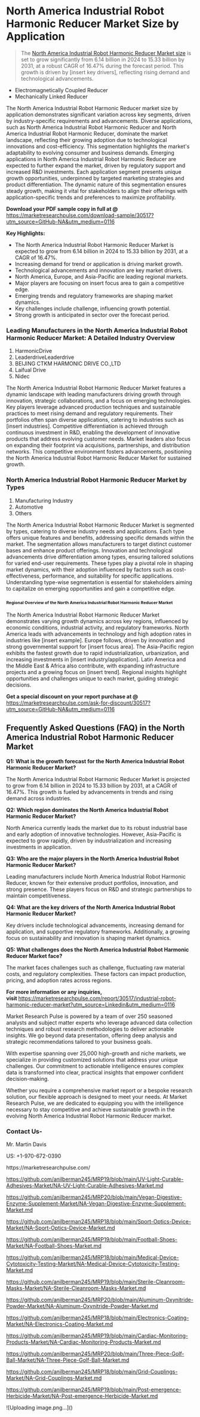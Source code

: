 <h1>North America Industrial Robot Harmonic Reducer Market&nbsp;Size by Application</h1><blockquote><p>The <a href="https://marketresearchpulse.com/download-sample/30517?utm_source=GitHub-NA&amp;utm_medium=0116">North America Industrial Robot Harmonic Reducer Market size</a> is set to grow significantly from 6.14 billion in 2024 to 15.33 billion by 2031, at a robust CAGR of 16.47% during the forecast period. This growth is driven by [insert key drivers], reflecting rising demand and technological advancements.</p></blockquote><ul><li>Electromagnetically Coupled Reducer<li> Mechanically Linked Reducer</li></ul><p>The North America Industrial Robot Harmonic Reducer market size by application demonstrates significant variation across key segments, driven by industry-specific requirements and advancements. Diverse applications, such as North America Industrial Robot Harmonic Reducer and North America Industrial Robot Harmonic Reducer, dominate the market landscape, reflecting their growing adoption due to technological innovations and cost-efficiency. This segmentation highlights the market's adaptability to evolving consumer and business demands. Emerging applications in North America Industrial Robot Harmonic Reducer are expected to further expand the market, driven by regulatory support and increased R&D investments. Each application segment presents unique growth opportunities, underpinned by targeted marketing strategies and product differentiation. The dynamic nature of this segmentation ensures steady growth, making it vital for stakeholders to align their offerings with application-specific trends and preferences to maximize profitability.</p><p><strong>Download your PDF sample copy in full at @ </strong><a href="https://marketresearchpulse.com/download-sample/30517?utm_source=GitHub-NA&amp;utm_medium=0116">https://marketresearchpulse.com/download-sample/30517?utm_source=GitHub-NA&amp;utm_medium=0116</a></p><p><strong>Key Highlights: </strong></p><ul><li>The North America Industrial Robot Harmonic Reducer Market is expected to grow from 6.14 billion in 2024 to 15.33 billion by 2031, at a CAGR of 16.47%.</li><li>Increasing demand for trend or application is driving market growth.</li><li>Technological advancements and innovation are key market drivers.</li><li>North America, Europe, and Asia-Pacific are leading regional markets.</li><li>Major players are focusing on insert focus area to gain a competitive edge.</li><li>Emerging trends and regulatory frameworks are shaping market dynamics.</li><li>Key challenges include challenge, influencing growth potential.</li><li>Strong growth is anticipated in sector over the forecast period.</li></ul><h3>Leading Manufacturers in the North America Industrial Robot Harmonic Reducer Market: A Detailed Industry Overview</h3><ol><li>HarmonicDrive</li><li>LeaderdriveLeaderdrive</li><li>BEIJING CTKM HARMONIC DRIVE CO.,LTD</li><li>Laifual Drive</li><li>Nidec</li></ol><div class="flex max-w-full flex-col flex-grow"><div class="min-h-8 text-message flex w-full flex-col items-end gap-2 whitespace-normal break-words [.text-message+&amp;]:mt-5" dir="auto" data-message-author-role="assistant" data-message-id="fd8432e4-4910-450d-b182-61b7bfb0a01f" data-message-model-slug="gpt-4o"><div class="flex w-full flex-col gap-1 empty:hidden first:pt-[3px]"><div class="markdown prose w-full break-words dark:prose-invert light"><p>The North America Industrial Robot Harmonic Reducer Market features a dynamic landscape with leading manufacturers driving growth through innovation, strategic collaborations, and a focus on emerging technologies. Key players leverage advanced production techniques and sustainable practices to meet rising demand and regulatory requirements. Their portfolios often span diverse applications, catering to industries such as [insert industries]. Competitive differentiation is achieved through continuous investment in R&amp;D, enabling the development of innovative products that address evolving customer needs. Market leaders also focus on expanding their footprint via acquisitions, partnerships, and distribution networks. This competitive environment fosters advancements, positioning the North America Industrial Robot Harmonic Reducer Market for sustained growth.</p></div></div></div></div><h3>North America Industrial Robot Harmonic Reducer Market by Types</h3><ol><li>Manufacturing Industry<li> Automotive<li> Others</li></ol><div class="flex max-w-full flex-col flex-grow"><div class="min-h-8 text-message flex w-full flex-col items-end gap-2 whitespace-normal break-words [.text-message+&amp;]:mt-5" dir="auto" data-message-author-role="assistant" data-message-id="084470be-0bb7-4664-bddf-5156b4f41249" data-message-model-slug="gpt-4o-mini"><div class="flex w-full flex-col gap-1 empty:hidden first:pt-[3px]"><div class="markdown prose w-full break-words dark:prose-invert light"><p>The North America Industrial Robot Harmonic Reducer Market is segmented by types, catering to diverse industry needs and applications. Each type offers unique features and benefits, addressing specific demands within the market. The segmentation allows manufacturers to target distinct customer bases and enhance product offerings. Innovation and technological advancements drive differentiation among types, ensuring tailored solutions for varied end-user requirements. These types play a pivotal role in shaping market dynamics, with their adoption influenced by factors such as cost-effectiveness, performance, and suitability for specific applications. Understanding type-wise segmentation is essential for stakeholders aiming to capitalize on emerging opportunities and gain a competitive edge.</p></div></div></div></div><h3><span style="font-size: 11px;">Regional Overview of the North America Industrial Robot Harmonic Reducer Market</span></h3><div class="flex max-w-full flex-col flex-grow"><div class="min-h-8 text-message flex w-full flex-col items-end gap-2 whitespace-normal break-words [.text-message+&amp;]:mt-5" dir="auto" data-message-author-role="assistant" data-message-id="e9038762-ce64-4e30-91c9-9bd413514231" data-message-model-slug="gpt-4o-mini"><div class="flex w-full flex-col gap-1 empty:hidden first:pt-[3px]"><div class="markdown prose w-full break-words dark:prose-invert light"><p>The North America Industrial Robot Harmonic Reducer Market demonstrates varying growth dynamics across key regions, influenced by economic conditions, industrial activity, and regulatory frameworks. North America leads with advancements in technology and high adoption rates in industries like [insert example]. Europe follows, driven by innovation and strong governmental support for [insert focus area]. The Asia-Pacific region exhibits the fastest growth due to rapid industrialization, urbanization, and increasing investments in [insert industry/application]. Latin America and the Middle East &amp; Africa also contribute, with expanding infrastructure projects and a growing focus on [insert trend]. Regional insights highlight opportunities and challenges unique to each market, guiding strategic decisions.</p></div></div></div></div><p><strong>Get a special discount on your report purchase at @ </strong><a href="https://marketresearchpulse.com/ask-for-discount/30517?utm_source=GitHub-NA&amp;utm_medium=0116">https://marketresearchpulse.com/ask-for-discount/30517?utm_source=GitHub-NA&amp;utm_medium=0116</a></p><h2>Frequently Asked Questions (FAQ) in the North America Industrial Robot Harmonic Reducer Market</h2><p><strong>Q1: What is the growth forecast for the North America Industrial Robot Harmonic Reducer Market?</strong></p><p>The North America Industrial Robot Harmonic Reducer Market is projected to grow from 6.14 billion in 2024 to 15.33 billion by 2031, at a CAGR of 16.47%. This growth is fueled by advancements in trends and rising demand across industries.</p><p><strong>Q2: Which region dominates the North America Industrial Robot Harmonic Reducer Market?</strong></p><p>North America currently leads the market due to its robust industrial base and early adoption of innovative technologies. However, Asia-Pacific is expected to grow rapidly, driven by industrialization and increasing investments in application.</p><p><strong>Q3: Who are the major players in the North America Industrial Robot Harmonic Reducer Market?</strong></p><p>Leading manufacturers include North America Industrial Robot Harmonic Reducer, known for their extensive product portfolios, innovation, and strong presence. These players focus on R&amp;D and strategic partnerships to maintain competitiveness.</p><p><strong>Q4: What are the key drivers of the North America Industrial Robot Harmonic Reducer Market?</strong></p><p>Key drivers include technological advancements, increasing demand for application, and supportive regulatory frameworks. Additionally, a growing focus on sustainability and innovation is shaping market dynamics.</p><p><strong>Q5: What challenges does the North America Industrial Robot Harmonic Reducer Market face?</strong></p><p>The market faces challenges such as challenge, fluctuating raw material costs, and regulatory complexities. These factors can impact production, pricing, and adoption rates across regions.</p><p><strong>For more information or any inquiries, visit&nbsp;</strong><a href="https://marketresearchpulse.com/report/30517/industrial-robot-harmonic-reducer-market?utm_source=Linkedin&utm_medium=0116">https://marketresearchpulse.com/report/30517/industrial-robot-harmonic-reducer-market?utm_source=Linkedin&utm_medium=0116</a></p><p>Market Research Pulse is powered by a team of over 250 seasoned analysts and subject matter experts who leverage advanced data collection techniques and robust research methodologies to deliver actionable insights. We go beyond data presentation, offering deep analysis and strategic recommendations tailored to your business goals.</p><p>With expertise spanning over 25,000 high-growth and niche markets, we specialize in providing customized solutions that address your unique challenges. Our commitment to actionable intelligence ensures complex data is transformed into clear, practical insights that empower confident decision-making.</p><p>Whether you require a comprehensive market report or a bespoke research solution, our flexible approach is designed to meet your needs. At Market Research Pulse, we are dedicated to equipping you with the intelligence necessary to stay competitive and achieve sustainable growth in the evolving North America Industrial Robot Harmonic Reducer market.</p><h3><strong>Contact Us-</strong></h3><p>Mr. Martin Davis</p><p>US: +1-970-672-0390</p><p>https://marketresearchpulse.com/</p><p><a href="https://github.com/anilberman245/MRP19/blob/main/UV-Light-Curable-Adhesives-Market/NA-UV-Light-Curable-Adhesives-Market.md">https://github.com/anilberman245/MRP19/blob/main/UV-Light-Curable-Adhesives-Market/NA-UV-Light-Curable-Adhesives-Market.md</a></p><p><a href="https://github.com/anilberman245/MRP20/blob/main/Vegan-Digestive-Enzyme-Supplement-Market/NA-Vegan-Digestive-Enzyme-Supplement-Market.md">https://github.com/anilberman245/MRP20/blob/main/Vegan-Digestive-Enzyme-Supplement-Market/NA-Vegan-Digestive-Enzyme-Supplement-Market.md</a></p><p><a href="https://github.com/anilberman245/MRP18/blob/main/Sport-Optics-Device-Market/NA-Sport-Optics-Device-Market.md">https://github.com/anilberman245/MRP18/blob/main/Sport-Optics-Device-Market/NA-Sport-Optics-Device-Market.md</a></p><p><a href="https://github.com/anilberman245/MRP19/blob/main/Football-Shoes-Market/NA-Football-Shoes-Market.md">https://github.com/anilberman245/MRP19/blob/main/Football-Shoes-Market/NA-Football-Shoes-Market.md</a></p><p><a href="https://github.com/anilberman245/MRP18/blob/main/Medical-Device-Cytotoxicity-Testing-Market/NA-Medical-Device-Cytotoxicity-Testing-Market.md">https://github.com/anilberman245/MRP18/blob/main/Medical-Device-Cytotoxicity-Testing-Market/NA-Medical-Device-Cytotoxicity-Testing-Market.md</a></p><p><a href="https://github.com/anilberman245/MRP19/blob/main/Sterile-Cleanroom-Masks-Market/NA-Sterile-Cleanroom-Masks-Market.md">https://github.com/anilberman245/MRP19/blob/main/Sterile-Cleanroom-Masks-Market/NA-Sterile-Cleanroom-Masks-Market.md</a></p><p><a href="https://github.com/anilberman245/MRP20/blob/main/Aluminum-Oxynitride-Powder-Market/NA-Aluminum-Oxynitride-Powder-Market.md">https://github.com/anilberman245/MRP20/blob/main/Aluminum-Oxynitride-Powder-Market/NA-Aluminum-Oxynitride-Powder-Market.md</a></p><p><a href="https://github.com/anilberman245/MRP18/blob/main/Electronics-Coating-Market/NA-Electronics-Coating-Market.md">https://github.com/anilberman245/MRP18/blob/main/Electronics-Coating-Market/NA-Electronics-Coating-Market.md</a></p><p><a href="https://github.com/anilberman245/MRP19/blob/main/Cardiac-Monitoring-Products-Market/NA-Cardiac-Monitoring-Products-Market.md">https://github.com/anilberman245/MRP19/blob/main/Cardiac-Monitoring-Products-Market/NA-Cardiac-Monitoring-Products-Market.md</a></p><p><a href="https://github.com/anilberman245/MRP20/blob/main/Three-Piece-Golf-Ball-Market/NA-Three-Piece-Golf-Ball-Market.md">https://github.com/anilberman245/MRP20/blob/main/Three-Piece-Golf-Ball-Market/NA-Three-Piece-Golf-Ball-Market.md</a></p><p><a href="https://github.com/anilberman245/MRP18/blob/main/Grid-Couplings-Market/NA-Grid-Couplings-Market.md">https://github.com/anilberman245/MRP18/blob/main/Grid-Couplings-Market/NA-Grid-Couplings-Market.md</a></p><p><a href="https://github.com/anilberman245/MRP19/blob/main/Post-emergence-Herbicide-Market/NA-Post-emergence-Herbicide-Market.md">https://github.com/anilberman245/MRP19/blob/main/Post-emergence-Herbicide-Market/NA-Post-emergence-Herbicide-Market.md</a></p>
![Uploading image.png…]()
